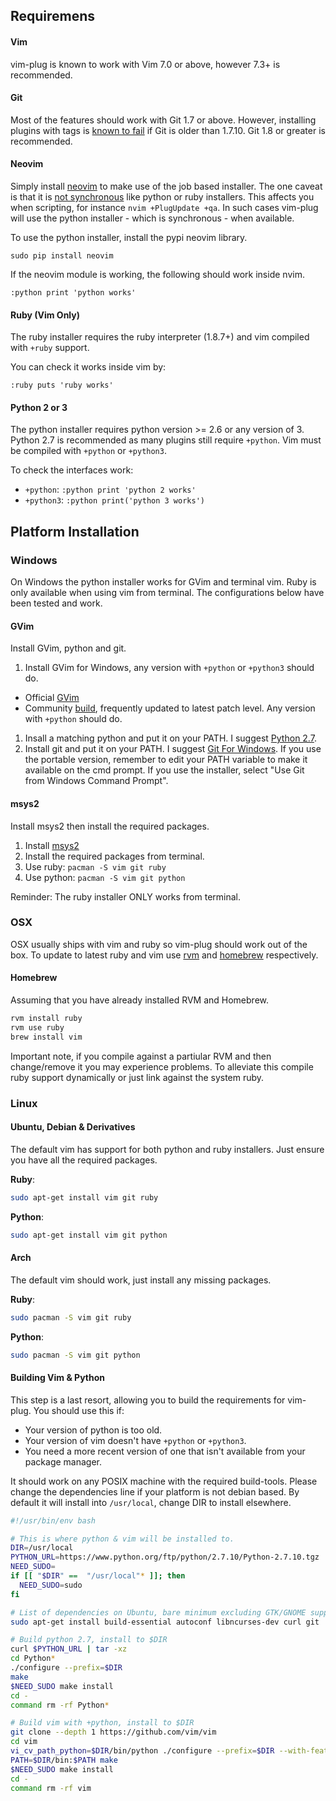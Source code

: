 ## Requiremens

#### Vim

vim-plug is known to work with Vim 7.0 or above, however 7.3+ is recommended.

#### Git

Most of the features should work with Git 1.7 or above.
However, installing plugins with tags is [known to fail](https://github.com/junegunn/vim-plug/issues/174) if Git is older than 1.7.10.
Git 1.8 or greater is recommended.

#### Neovim

Simply install [neovim](https://github.com/neovim/neovim/wiki/Installing-Neovim) to make use of the job based installer.
The one caveat is that it is [not synchronous](https://github.com/junegunn/vim-plug/issues/104) like python or ruby installers.
This affects you when scripting, for instance `nvim +PlugUpdate +qa`.
In such cases vim-plug will use the python installer - which is synchronous - when available.

To use the python installer, install the pypi neovim library.

```viml
sudo pip install neovim
```

If the neovim module is working, the following should work inside nvim.

```viml
:python print 'python works'
```

#### Ruby (Vim Only)

The ruby installer requires the ruby interpreter (1.8.7+) and vim compiled with `+ruby` support.

You can check it works inside vim by:

```viml
:ruby puts 'ruby works'
```

#### Python 2 or 3

The python installer requires python version >= 2.6 or any version of 3.
Python 2.7 is recommended as many plugins still require `+python`.
Vim must be compiled with `+python` or `+python3`.

To check the interfaces work:
- `+python`: `:python print 'python 2 works'`
- `+python3`: `:python print('python 3 works')`

## Platform Installation

### Windows

On Windows the python installer works for GVim and terminal vim.
Ruby is only available when using vim from terminal.
The configurations below have been tested and work.

#### GVim

Install GVim, python and git.

1. Install GVim for Windows, any version with `+python` or `+python3` should do.
  - Official [GVim](http://www.vim.org/download.php#pc)
  - Community [build](https://tuxproject.de/projects/vim/), frequently updated to latest patch level.
    Any version with `+python` should do.
1. Insall a matching python and put it on your PATH. I suggest [Python 2.7](https://www.python.org/downloads/).
1. Install git and put it on your PATH. I suggest [Git For Windows](https://git-for-windows.github.io/).
   If you use the portable version, remember to edit your PATH variable to make it available on the cmd prompt.
   If you use the installer, select "Use Git from Windows Command Prompt".

#### msys2

Install msys2 then install the required packages.

1. Install [msys2](https://msys2.github.io/)
1. Install the required packages from terminal.
  1. Use ruby: `pacman -S vim git ruby`
  1. Use python: `pacman -S vim git python`

Reminder: The ruby installer ONLY works from terminal.

### OSX

OSX usually ships with vim and ruby so vim-plug should work out of the box.
To update to latest ruby and vim use [rvm](https://rvm.io/)
and [homebrew](http://brew.sh/) respectively.

#### Homebrew

Assuming that you have already installed RVM and Homebrew.

```sh
rvm install ruby
rvm use ruby
brew install vim
```

Important note, if you compile against a partiular RVM and then change/remove it
you may experience problems. To alleviate this compile ruby support dynamically
or just link against the system ruby.

### Linux

#### Ubuntu, Debian & Derivatives

The default vim has support for both python and ruby installers.
Just ensure you have all the required packages.

**Ruby**:
```sh
sudo apt-get install vim git ruby
```

**Python**:
```sh
sudo apt-get install vim git python
```

#### Arch

The default vim should work, just install any missing packages.

**Ruby**:
```sh
sudo pacman -S vim git ruby
```

**Python**:
```sh
sudo pacman -S vim git python
```

#### Building Vim & Python

This step is a last resort, allowing you to build the requirements for vim-plug.
You should use this if:
  - Your version of python is too old.
  - Your version of vim doesn't have `+python` or `+python3`.
  - You need a more recent version of one that isn't available from your package manager.

It should work on any POSIX machine with the required build-tools.
Please change the dependencies line if your platform is not debian based.
By default it will install into `/usr/local`, change DIR to install elsewhere.

```bash
#!/usr/bin/env bash

# This is where python & vim will be installed to.
DIR=/usr/local
PYTHON_URL=https://www.python.org/ftp/python/2.7.10/Python-2.7.10.tgz
NEED_SUDO=
if [[ "$DIR" ==  "/usr/local"* ]]; then
  NEED_SUDO=sudo
fi

# List of dependencies on Ubuntu, bare minimum excluding GTK/GNOME support
sudo apt-get install build-essential autoconf libncurses-dev curl git

# Build python 2.7, install to $DIR
curl $PYTHON_URL | tar -xz
cd Python*
./configure --prefix=$DIR
make
$NEED_SUDO make install
cd -
command rm -rf Python*

# Build vim with +python, install to $DIR
git clone --depth 1 https://github.com/vim/vim
cd vim
vi_cv_path_python=$DIR/bin/python ./configure --prefix=$DIR --with-features=huge --enable-pythoninterp
PATH=$DIR/bin:$PATH make
$NEED_SUDO make install
cd -
command rm -rf vim
```
